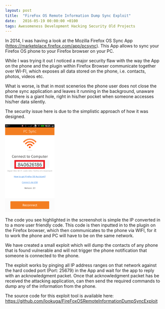 ```yaml
---
layout: post
title:  "FireFox OS Remote Information Dump Sync Exploit"
date:   2016-05-19 00:00:00 +0100
tags: Awesomeness Development Hacking Security Old Projects
---
```

In 2014, I was having a look at the Mozilla Firefox OS Sync App (<a target="_blank" href="https://marketplace.firefox.com/app/pcsync">https://marketplace.firefox.com/app/pcsync</a>). This App allows to sync your Firefox OS phone to your Firefox browser on your PC.

While I was trying it out I noticed a major security flaw with the way the App on the phone and the plugin within Firefox Browser communicate together over WI-FI, which exposes all data stored on the phone, i.e. contacts, photos, videos etc.

What is worse, is that in most scenerios the phone user does not close the phone sync application and leaves it running in the background, unaware that there is a giant hole, right in his/her pocket when someone accesses his/her data silently.

The security issue here is due to the simplistic approach of how it was designed.
<br>
<br>
<img style="width: 160px;" src="/images/ffsyncscreen.png">
<br>

The code you see highlighted in the screenshot is simple the IP converted in to a more user friendly code. This code is then inputted in to the plugin on the Firefox browser, which then communicates to the phone via WIFI, for it to work the phone and PC will have to be on the same network.

We have created a small exploit which will dump the contacts of any phone that is found vulnerable and will not trigger the phone notification that someone is connected to the phone.

The exploit works by pinging all IP address ranges on that network against the hard coded port (Port: 25679) in the App and wait for the app to reply with an acknowledgment packet. Once that acknowledgment packet has be received the attacking application, can then send the required commands to dump any of the information from the phone.

The source code for this exploit tool is available here:
<br>
<a target="_blank" href="https://github.com/lookuga/FireFoxOSRemoteInformationDumpSyncExploit">https://github.com/lookuga/FireFoxOSRemoteInformationDumpSyncExploit</a>
